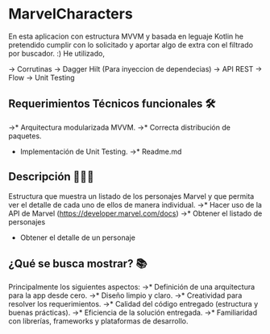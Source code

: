 # MarvelCharacters
En esta aplicacion con estructura MVVM y basada en leguaje Kotlin he pretendido cumplir con lo solicitado y aportar algo de extra con el filtrado por buscador. :)
He utilizado, 

-> Corrutinas
-> Dagger Hilt (Para inyeccion de dependecias)
-> API REST
-> Flow
-> Unit Testing

## Requerimientos Técnicos funcionales 🛠
->* Arquitectura modularizada MVVM.
->* Correcta distribución de paquetes.
* Implementación de Unit Testing.
->* Readme.md

## Descripción 🦸‍♀️🦸
Estructura que muestra un listado de los personajes Marvel y que permita ver el detalle de cada uno de ellos de manera individual.
->* Hacer uso de la API de Marvel (https://developer.marvel.com/docs)
->* Obtener el listado de personajes
* Obtener el detalle de un personaje

## ¿Qué se busca mostrar? 📚
Principalmente los siguientes aspectos:
->* Definición de una arquitectura para la app desde cero.
->* Diseño limpio y claro.
->* Creatividad para resolver los requerimientos.
->* Calidad del código entregado (estructura y buenas prácticas).
->* Eficiencia de la solución entregada.
->* Familiaridad con librerías, frameworks y plataformas de desarrollo.
